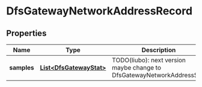 # DfsGatewayNetworkAddressRecord

## Properties
Name | Type | Description | Notes
------------ | ------------- | ------------- | -------------
**samples** | [**List&lt;DfsGatewayStat&gt;**](DfsGatewayStat.md) | TODO(liubo): next version maybe change to DfsGatewayNetworkAddressStat |  [optional]
